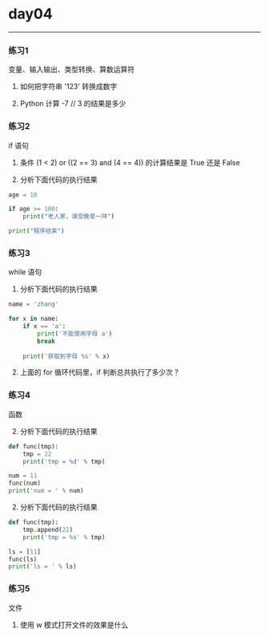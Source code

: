 # day04

---
### 练习1

变量、输入输出、类型转换、算数运算符

1. 如何把字符串 '123' 转换成数字

2. Python 计算 -7 // 3 的结果是多少

### 练习2

if 语句

1. 条件 (1 < 2) or ((2 == 3) and (4 == 4)) 的计算结果是 True 还是 False

2. 分析下面代码的执行结果
```Python
age = 10

if age >= 100:
    print("老人家，请受晚辈一拜")

print("程序结束")
```

### 练习3

while 语句

1. 分析下面代码的执行结果
```Python
name = 'zhang'

for x in name:
    if x == 'a':
        print('不能使用字母 a')
        break
    
    print('获取到字母 %s' % x)
```

2. 上面的 for 循环代码里，if 判断总共执行了多少次？

### 练习4

函数

2. 分析下面代码的执行结果
```Python
def func(tmp):
    tmp = 22
    print('tmp = %d' % tmp)

num = 11
func(num)
print('num = ' % num)
```
   
2. 分析下面代码的执行结果
```Python
def func(tmp):
    tmp.append(22)
    print('tmp = %s' % tmp)

ls = [11]
func(ls)
print('ls = ' % ls)
```

### 练习5

文件

1. 使用 w 模式打开文件的效果是什么
